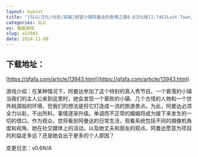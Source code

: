 ```yaml
---
layout: mypost
title: "[SLG/汉化/动态/双端]欲望小镇阿曼达的色情之路0.6汉化版[2.74G]Lust Town, Amanda’s road to porn[移动/百度]"
categories: SLG
os: 电脑游戏
slug: a13943
date: 2024-11-08
---
```


## 下载地址：

[https://qfafa.com/article/13943.html](https://qfafa.com/article/13943.html)

游戏介绍：在某种情况下，阿曼达参加了这个特别的真人秀节目。一个衰落的小镇当我们的主人公来到这里时，她会发现一个衰败的小镇、几个古怪的人物和一个世外桃源般的环境、但我们的想法是将它打造成一流的旅游景点。为此，阿曼达必须全力以赴，不出所料，事情逐渐升级。单调而不正常的婚姻将成为接下来发生的一切的借口。作为观众，您将看到阿曼达的日常生活，观看系统包括不同的摄像机角度和视角、她在社交媒体上的活动，以及她丈夫和朋友的观点。阿曼达愿意为项目的利益走多远？还是她会出于更多的个人原因？

变更日志：v0.6N/A
